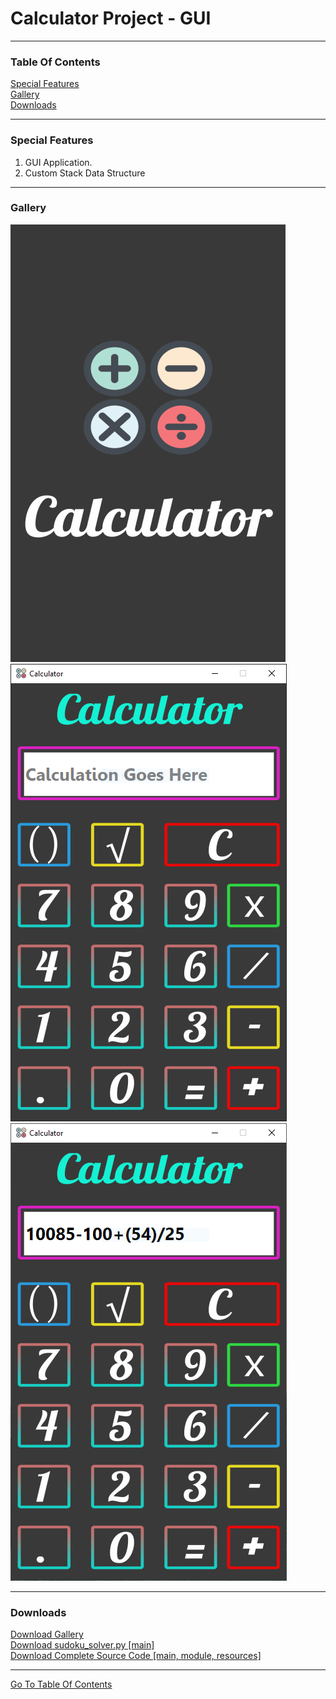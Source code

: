 <h1 id="top">Calculator Project - GUI</h1><hr>
<h3>Table Of Contents</h3>
<a href="#sf">Special Features</a><br>
<a href="#glry">Gallery</a><br>
<a href="#downloads">Downloads</a><br><hr>
<h3 id="sf">Special Features</h3>
<ol>
    <li>GUI Application.</li>
		<li>Custom Stack Data Structure</li>
</ol><hr>
<h3 id="glry">Gallery</h3>
<img src="https://github.com/its-me-sv/Calculator_x86_x64/blob/main/0.png">
<img src="https://github.com/its-me-sv/Calculator_x86_x64/blob/main/1.png">
<img src="2.PNG">
<hr>
<h3 id="downloads">Downloads</h3>
<a href="Snips.rar">Download Gallery</a><br>
<a href="sudoku_solver.py">Download sudoku_solver.py [main]</a><br>
<a href="sudoku.rar">Download Complete Source Code [main, module, resources]</a><br>
<hr>
<a href="#top">Go To Table Of Contents</a>
